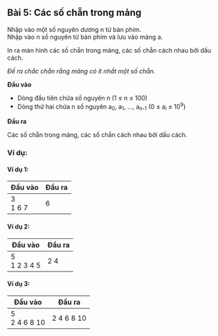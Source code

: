 ## Bài 5: Các số chẵn trong mảng

Nhập vào một số nguyên dương n từ bàn phím.<br>
Nhập vào n số nguyên từ bàn phím và lưu vào mảng a.

In ra màn hình các số chẵn trong mảng, các số chẵn cách nhau bởi dấu cách.

*Đề ra chắc chắn rằng mảng có ít nhất một số chẵn.*

**Đầu vào**

- Dòng đầu tiên chứa số nguyên n (1 ≤ n ≤ 100)
- Dòng thứ hai chứa n số nguyên a<sub>0</sub>, a<sub>1</sub>, ..., a<sub>n-1</sub> (0 ≤ a<sub>i</sub> ≤ 10<sup>9</sup>)

**Đầu ra**

Các số chẵn trong mảng, các số chẵn cách nhau bởi dấu cách.

### Ví dụ:

#### Ví dụ 1:

| Đầu vào | Đầu ra |
| --- | --- |
| 3<br>1 6 7 | 6 |

#### Ví dụ 2:

| Đầu vào | Đầu ra |
| --- | --- |
| 5<br>1 2 3 4 5 | 2 4 |

#### Ví dụ 3:

| Đầu vào | Đầu ra |
| --- | --- |
| 5<br> 2 4 6 8 10 | 2 4 6 8 10 |
